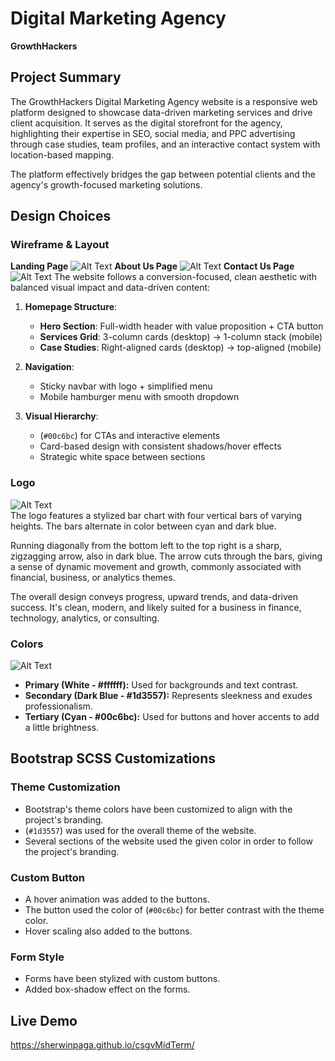 # Digital Marketing Agency

**GrowthHackers**


## Project Summary

The GrowthHackers Digital Marketing Agency website is a responsive web platform designed to showcase data-driven marketing services and drive client acquisition. It serves as the digital storefront for the agency, highlighting their expertise in SEO, social media, and PPC advertising through case studies, team profiles, and an interactive contact system with location-based mapping.

The platform effectively bridges the gap between potential clients and the agency's growth-focused marketing solutions.

## Design Choices

### Wireframe & Layout
**Landing Page**
![Alt Text](https://github.com/sherwinPAGA/csgvMidTerm/blob/0f47760cf12896e8d4389cabddde50a320bad8fa/assets/wireframes/LANDING%20PAGE.png)
**About Us Page**
![Alt Text](https://github.com/sherwinPAGA/csgvMidTerm/blob/0f47760cf12896e8d4389cabddde50a320bad8fa/assets/wireframes/ABOUT%20PAGE.png)
**Contact Us Page**
![Alt Text](https://github.com/sherwinPAGA/csgvMidTerm/blob/0f47760cf12896e8d4389cabddde50a320bad8fa/assets/wireframes/CONTACT%20PAGE.png)
The website follows a conversion-focused, clean aesthetic with balanced visual impact and data-driven content:

1. **Homepage Structure**:

   - **Hero Section**: Full-width header with value proposition + CTA button
   - **Services Grid**: 3-column cards (desktop) → 1-column stack (mobile)
   - **Case Studies**: Right-aligned cards (desktop) → top-aligned (mobile)

2. **Navigation**:

   - Sticky navbar with logo + simplified menu
   - Mobile hamburger menu with smooth dropdown

3. **Visual Hierarchy**:
   - (`#00c6bc`) for CTAs and interactive elements
   - Card-based design with consistent shadows/hover effects
   - Strategic white space between sections

### Logo
![Alt Text](assets/img/LOGO-1-NO-NAME.jpg)
<br>The logo features a stylized bar chart with four vertical bars of varying heights. The bars alternate in color between cyan and dark blue.

Running diagonally from the bottom left to the top right is a sharp, zigzagging arrow, also in dark blue. The arrow cuts through the bars, giving a sense of dynamic movement and growth, commonly associated with financial, business, or analytics themes.

The overall design conveys progress, upward trends, and data-driven success. It's clean, modern, and likely suited for a business in finance, technology, analytics, or consulting.

### Colors
![Alt Text](https://github.com/sherwinPAGA/csgvMidTerm/blob/0f47760cf12896e8d4389cabddde50a320bad8fa/assets/COLOR%20SCHEME.png)
- **Primary (White - #ffffff):** Used for backgrounds and text contrast.
- **Secondary (Dark Blue - #1d3557):** Represents sleekness and exudes professionalism.
- **Tertiary (Cyan - #00c6bc):** Used for buttons and hover accents to add a little brightness.

## Bootstrap SCSS Customizations

### Theme Customization

- Bootstrap's theme colors have been customized to align with the project's branding.
- (`#1d3557`) was used for the overall theme of the website.
- Several sections of the website used the given color in order to follow the project's branding.

### Custom Button

- A hover animation was added to the buttons.
- The button used the color of (`#00c6bc`) for better contrast with the theme color.
- Hover scaling also added to the buttons.

### Form Style

- Forms have been stylized with custom buttons.
- Added box-shadow effect on the forms.

## Live Demo

https://sherwinpaga.github.io/csgvMidTerm/
